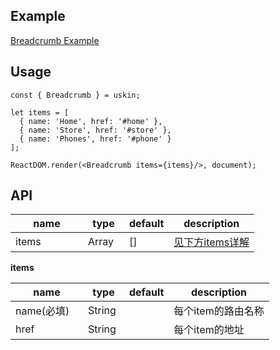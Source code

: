 ## Example
<a href="./breadcrumb.html" target="_blank">Breadcrumb Example</a>

## Usage
```
const { Breadcrumb } = uskin;

let items = [
  { name: 'Home', href: '#home' },
  { name: 'Store', href: '#store' },
  { name: 'Phones', href: '#phone' }
];

ReactDOM.render(<Breadcrumb items={items}/>, document);
```

## API
<table>
  <thead>
    <tr>
      <th style="width: 100px;">name</th>
      <th style="width: 50px;">type</th>
      <th style="width: 50px;">default</th>
      <th>description</th>
    </tr>
  </thead>
  <tbody>
    <tr>
      <td>items</td>
      <td>Array</td>
      <td>[]</td>
      <td><a href="#items">见下方items详解</a></td>
    </tr>
    <tr>
  </tbody>
</table>

**items**
<table id="items">
  <thead>
    <tr>
      <th style="width: 100px;">name</th>
      <th style="width: 50px;">type</th>
      <th style="width: 50px;">default</th>
      <th>description</th>
    </tr>
  </thead>
  <tbody>
    <tr>
      <td>name(必填)</td>
      <td>String</td>
      <td></td>
      <td>每个item的路由名称</td>
    </tr>
    <tr>
      <td>href</td>
      <td>String</td>
      <td></td>
      <td>每个item的地址</td>
    </tr>
  </tbody>
</table>
